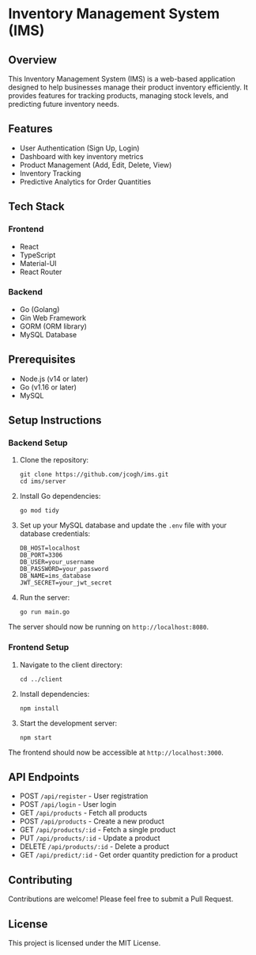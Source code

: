 # Inventory Management System (IMS)

## Overview

This Inventory Management System (IMS) is a web-based application designed to help businesses manage their product inventory efficiently. It provides features for tracking products, managing stock levels, and predicting future inventory needs.

## Features

- User Authentication (Sign Up, Login)
- Dashboard with key inventory metrics
- Product Management (Add, Edit, Delete, View)
- Inventory Tracking
- Predictive Analytics for Order Quantities

## Tech Stack

### Frontend
- React
- TypeScript
- Material-UI
- React Router

### Backend
- Go (Golang)
- Gin Web Framework
- GORM (ORM library)
- MySQL Database

## Prerequisites

- Node.js (v14 or later)
- Go (v1.16 or later)
- MySQL

## Setup Instructions

### Backend Setup

1. Clone the repository:
   ```
   git clone https://github.com/jcogh/ims.git
   cd ims/server
   ```

2. Install Go dependencies:
   ```
   go mod tidy
   ```

3. Set up your MySQL database and update the `.env` file with your database credentials:
   ```
   DB_HOST=localhost
   DB_PORT=3306
   DB_USER=your_username
   DB_PASSWORD=your_password
   DB_NAME=ims_database
   JWT_SECRET=your_jwt_secret
   ```

4. Run the server:
   ```
   go run main.go
   ```

The server should now be running on `http://localhost:8080`.

### Frontend Setup

1. Navigate to the client directory:
   ```
   cd ../client
   ```

2. Install dependencies:
   ```
   npm install
   ```

3. Start the development server:
   ```
   npm start
   ```

The frontend should now be accessible at `http://localhost:3000`.

## API Endpoints

- POST `/api/register` - User registration
- POST `/api/login` - User login
- GET `/api/products` - Fetch all products
- POST `/api/products` - Create a new product
- GET `/api/products/:id` - Fetch a single product
- PUT `/api/products/:id` - Update a product
- DELETE `/api/products/:id` - Delete a product
- GET `/api/predict/:id` - Get order quantity prediction for a product

## Contributing

Contributions are welcome! Please feel free to submit a Pull Request.

## License

This project is licensed under the MIT License.
